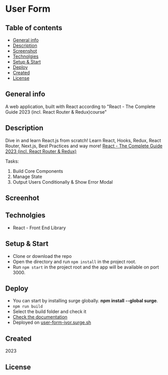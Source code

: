 # User Form

## Table of contents
* [General info](#general-info)
* [Description](#description)
* [Screenshot](#screenshot)
* [Technolgies](#technolgies)
* [Setup & Start](#setup)
* [Deploy](#deploy)
* [Created](#created)
* [License](#license)

## General info <a id="general-info"></a>

A web application, built with React according to "React - The Complete Guide 2023 (incl. React Router & Redux)course"

## Description <a id="description"></a>

Dive in and learn React.js from scratch! Learn React, Hooks, Redux, React Router, Next.js, Best Practices and way more! [React - The Complete Guide 2023 (incl. React Router & Redux)](https://www.udemy.com/course/react-the-complete-guide-incl-redux/)

Tasks: 

1. Build Core Components
2. Manage State
3. Output Users Conditionally & Show Error Modal

## Screenhot <a id="screenshot"></a>



## Technolgies <a id="technolgies"></a>

* React - Front End Library


## Setup & Start <a id="setup"></a>

* Clone or download the repo
* Open the directory and run `npm install` in the project root.
* Run `npm start` in the project root and the app will be available on port 3000.

## Deploy <a id="deploy"></a>

* You can start by installing surge globally. **npm install --global surge**.
* `npm run build`
* Select the build folder and check it
* [Check the documentation](https://surge.sh/)
* Deployed on [user-form-ivor.surge.sh](https://user-form-ivor.surge.sh)

## Created <a id="created"></a>

2023

## License <a id="licence"></a>